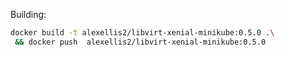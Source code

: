 Building:

```bash
docker build -t alexellis2/libvirt-xenial-minikube:0.5.0 .\
 && docker push  alexellis2/libvirt-xenial-minikube:0.5.0
```
